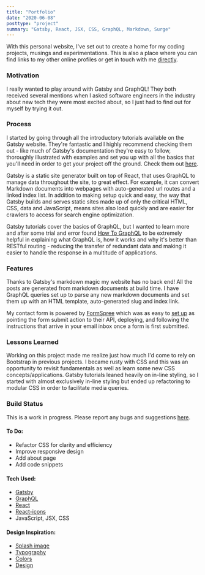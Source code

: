 ```yaml
---
title: "Portfolio"
date: "2020-06-08"
posttype: "project"
summary: "Gatsby, React, JSX, CSS, GraphQL, Markdown, Surge"
---
```


With this personal website, I've set out to create a home for my coding projects, musings and experimentations. This is also a place where you can find links to my other online profiles or get in touch with me [directly](http://annapi.ch/contact).

### Motivation

I really wanted to play around with Gatsby and GraphQL! They both received several mentions when I asked software engineers in the industry about new tech they were most excited about, so I just had to find out for myself by trying it out.

### Process

I started by going through all the introductory tutorials available on the Gatsby website. They're fantastic and I highly recommend checking them out - like much of Gatsby's documentation they're easy to follow, thoroughly illustrated with examples and set you up with all the basics that you'll need in order to get your project off the ground. Check them out [here](https://www.gatsbyjs.org/tutorial/).

Gatsby is a static site generator built on top of React, that uses GraphQL to manage data throughout the site, to great effect. For example, it can convert Markdown documents into webpages with auto-generated url routes and a linked index list. In addition to making setup quick and easy, the way that Gatsby builds and serves static sites made up of only the critical HTML, CSS, data and JavaScript, means sites also load quickly and are easier for crawlers to access for search engine optimization.

Gatsby tutorials cover the basics of GraphQL, but I wanted to learn more and after some trial and error found [How To GraphQL](https://www.howtographql.com/) to be extremely helpful in explaining what GraphQL is, how it works and why it's better than RESTful routing - reducing the transfer of redundant data and making it easier to handle the response in a multitude of applications.

### Features

Thanks to Gatsby's markdown magic my website has no back end! All the posts are generated from markdown documents at build time. I have GraphQL queries set up to parse any new markdown documents and set them up with an HTML template, auto-generated slug and index link.

My contact form is powered by [FormSpree](https://formspree.io/) which was as easy to [set up](https://www.gatsbyjs.org/docs/building-a-contact-form/#formspree) as pointing the form submit action to their API, deploying, and following the instructions that arrive in your email inbox once a form is first submitted.

### Lessons Learned

Working on this project made me realize just how much I'd come to rely on Bootstrap in previous projects. I became rusty with CSS and this was an opportunity to revisit fundamentals as well as learn some new CSS concepts/applications. Gatsby tutorials leaned heavily on in-line styling, so I started with almost exclusively in-line styling but ended up refactoring to modular CSS in order to facilitate media queries.

### Build Status

This is a work in progress. Please report any bugs and suggestions [here](http://annapi.ch/contact).

#### To Do:
* Refactor CSS for clarity and efficiency
* Improve responsive design
* Add about page
* Add code snippets

#### Tech Used:
* [Gatsby](https://www.gatsbyjs.org/)
* [GraphQL](https://graphql.org/)
* [React](https://reactjs.org/)
* [React-icons](https://github.com/react-icons/react-icons)
* JavaScript, JSX, CSS

#### Design Inspiration:
* [Splash image](https://medium.com/about)
* [Typography](http://hellohappy.org/beautiful-web-type/)
* [Colors](https://www.thenordics.com/tool/color-nordic-yellow)
* [Design](www.theschooloflife.com)
